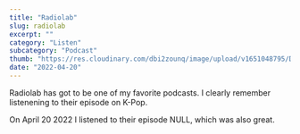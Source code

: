 ```yaml
---
title: "Radiolab"
slug: radiolab
excerpt: ""
category: "Listen"
subcategory: "Podcast"
thumb: "https://res.cloudinary.com/dbi2zounq/image/upload/v1651048795/Digital%20garden/media/radiolab_cuiomd.jpg"
date: "2022-04-20"
---
```

Radiolab has got to be one of my favorite podcasts. I clearly remember listenening to their episode on K-Pop.

On April 20 2022 I listened to their episode NULL, which was also great.